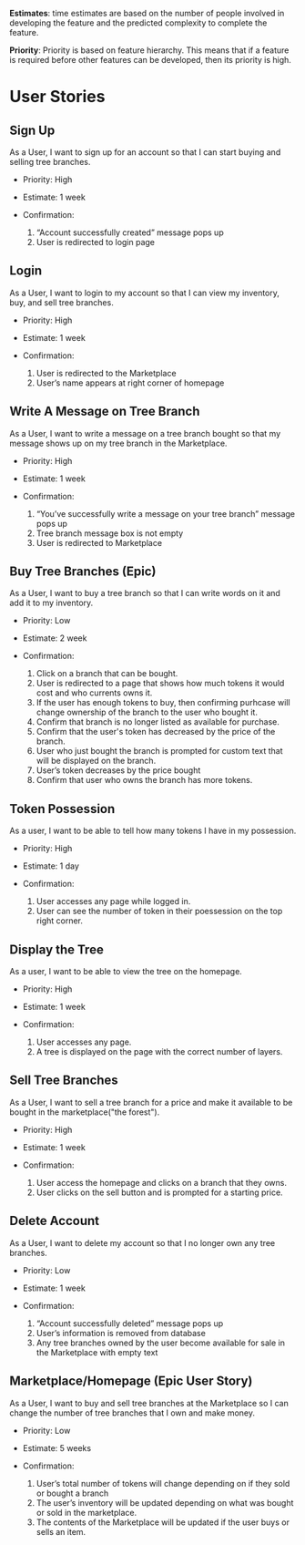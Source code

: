 **Estimates**: time estimates are based on the number of people involved in developing the feature and the predicted complexity to complete the feature.

**Priority**: Priority is based on feature hierarchy. This means that if a feature is required before other features can be developed, then its priority is high. 

# User Stories

Sign Up
-----------------
As a User, I want to sign up for an account so that I can start buying and selling tree branches.

 - Priority: High
 - Estimate: 1 week
 - Confirmation:
 
    1. “Account successfully created” message pops up
    2. User is redirected to login page
    
    
    
Login
-----------------
As a User, I want to login to my account so that I can view my inventory, buy, and sell tree branches.

 - Priority: High
 - Estimate: 1 week
 - Confirmation:
 
   1. User is redirected to the Marketplace
   2. User’s name appears at right corner of homepage
   
   
   
Write A Message on Tree Branch
-----------------
As a User, I want to write a message on a tree branch bought so that my message shows up on my tree branch in the Marketplace.

 - Priority: High
 - Estimate: 1 week
 - Confirmation:
 
   1. “You’ve successfully write a message on your tree branch” message pops up
   2. Tree branch message box is not empty
   3. User is redirected to Marketplace
   

Buy Tree Branches (Epic)
-----------------
As a User, I want to buy a tree branch so that I can write words on it and add it to my inventory.

 - Priority: Low
 - Estimate: 2 week
 - Confirmation:
 
    1. Click on a branch that can be bought.
    2. User is redirected to a page that shows how much tokens it would cost and who currents owns it.
    3. If the user has enough tokens to buy, then confirming purhcase will change ownership of the branch to the user who bought it.
    4. Confirm that branch is no longer listed as available for purchase.
    5. Confirm that the user's token has decreased by the price of the branch.
    6. User who just bought the branch is prompted for custom text that will be displayed on the branch.
    7. User’s token decreases by the price bought
    8. Confirm that user who owns the branch has more tokens.
    
 
Token Possession
-----------------
As a user, I want to be able to tell how many tokens I have in my possession.

  - Priority: High
  - Estimate: 1 day
  - Confirmation:
  
    1. User accesses any page while logged in.
    2. User can see the number of token in their poessession on the top right corner.


   
Display the Tree
-----------------
As a user, I want to be able to view the tree on the homepage.
 
  - Priority: High
  - Estimate: 1 week
  - Confirmation:
  
    1. User accesses any page.
    2. A tree is displayed on the page with the correct number of layers.



Sell Tree Branches
-----------------
As a User, I want to sell a tree branch for a price and make it available to be bought in the marketplace("the forest").
 - Priority: High
 - Estimate: 1 week
 - Confirmation:
 
   1. User access the homepage and clicks on a branch that they owns.
   2. User clicks on the sell button and is prompted for a starting price.
   


Delete Account
-----------------
As a User, I want to delete my account so that I no longer own any tree branches.

 - Priority: Low
 - Estimate: 1 week
 - Confirmation:
 
   1. “Account successfully deleted” message pops up
   2. User’s information is removed from database
   3. Any tree branches owned by the user become available for sale in the Marketplace with empty text
    
 
 
Marketplace/Homepage (Epic User Story)
-----------------
As a User, I want to buy and sell tree branches at the Marketplace so I can change the number of tree branches that I own and make money.

 - Priority: Low
 - Estimate: 5 weeks
 - Confirmation:
 
    1. User’s total number of tokens will change depending on if they sold or bought a branch
    2. The user’s inventory will be updated depending on what was bought or sold in the marketplace.
    3. The contents of the Marketplace will be updated if the user buys or sells an item.
 
 

